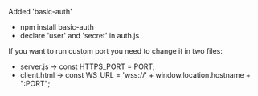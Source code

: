 Added 'basic-auth'
  - npm install basic-auth
  - declare 'user' and 'secret' in auth.js

If you want to run custom port you need to change it in two files:
  - server.js   -> const HTTPS_PORT = PORT;
  - client.html -> const WS_URL = 'wss://' + window.location.hostname + ":PORT";
